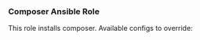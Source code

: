 ### Composer Ansible Role

This role installs composer. Available configs to override:

```yaml

```
